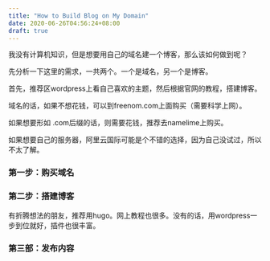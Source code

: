 ```yaml
---
title: "How to Build Blog on My Domain"
date: 2020-06-26T04:56:24+08:00
draft: true
---
```


我没有计算机知识，但是想要用自己的域名建一个博客，那么该如何做到呢？

先分析一下这里的需求，一共两个。一个是域名，另一个是博客。

首先，推荐区wordpress上看自己喜欢的主题，然后根据官网的教程，搭建博客。

域名的话，如果不想花钱，可以到freenom.com上面购买（需要科学上网）。

如果想要形如 .com后缀的话，则需要花钱，推荐去namelime上购买。

如果想要自己的服务器，阿里云国际可能是个不错的选择，因为自己没试过，所以不太了解。

### 第一步：购买域名



### 第二步：搭建博客

有折腾想法的朋友，推荐用hugo。网上教程也很多。没有的话，用wordpress一步到位就好，插件也很丰富。

### 第三部：发布内容

